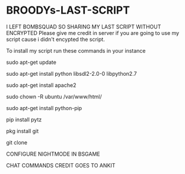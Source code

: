 # BROODYs-LAST-SCRIPT
I LEFT BOMBSQUAD SO SHARING MY LAST SCRIPT WITHOUT ENCRYPTED
Please give me credit in server if you are going to use my script cause i didn't encypted the script.


To install my script run these commands in your instance


sudo apt-get update

sudo apt-get install python libsdl2-2.0-0 libpython2.7

sudo apt-get install apache2

sudo chown -R ubuntu /var/www/html/

sudo apt-get install python-pip

pip install pytz

pkg install git

git clone

CONFIGURE NIGHTMODE IN BSGAME

CHAT COMMANDS CREDIT GOES TO ANKIT
